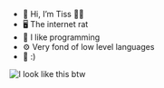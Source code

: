 - 👋 Hi, I’m Tiss 🧀🐀
- 🖥️ The internet rat
- 🤖 I like programming
- ⚙️ Very fond of low level languages
- 🙂 :)

![I look like this btw](https://tenor.com/view/nazrin-touhou-gif-997459463960269769)
<!---
tisstherat/tisstherat is a ✨ special ✨ repository because its `README.md` (this file) appears on your GitHub profile.
You can click the Preview link to take a look at your changes.
--->
